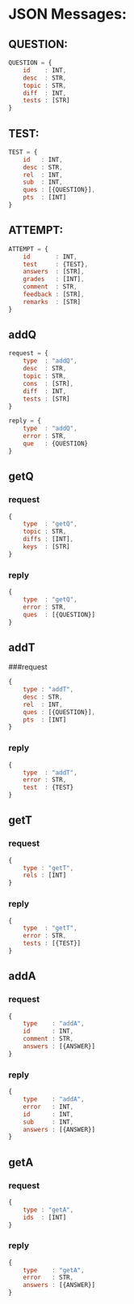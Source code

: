 # JSON Messages:

## QUESTION:
```javascript
QUESTION = { 
    id    : INT,
    desc  : STR,
    topic : STR,
    diff  : INT,
    tests : [STR]
}
```

## TEST:
```javascript
TEST = { 
    id   : INT,
    desc : STR,
    rel  : INT,
    sub  : INT,
    ques : [{QUESTION}],
    pts  : [INT]
}
```


## ATTEMPT:
```javascript
ATTEMPT = { 
    id       : INT,
    test     : {TEST},
    answers  : [STR],
    grades   : [INT],
    comment  : STR,
    feedback : [STR],
    remarks  : [STR]
}
```


## addQ
```javascript
request = {
    type  : "addQ",
    desc  : STR,
    topic : STR,
    cons  : [STR],
    diff  : INT,
    tests : [STR]
}
```
```javascript
reply = {
    type  : "addQ",
    error : STR,
    que   : {QUESTION}
}
```

## getQ 
### request
```javascript
{
    type  : "getQ",
    topic : STR,
    diffs : [INT],
    keys  : [STR]
}
```

### reply
```javascript
{
    type  : "getQ",
    error : STR,
    ques  : [{QUESTION}]
}
```

## addT 
###request
```javascript
{
    type : "addT",
    desc : STR,
    rel  : INT,
    ques : [{QUESTION}],
    pts  : [INT]
}
```

### reply
```javascript
{
    type  : "addT",
    error : STR,
    test  : {TEST}
}
```

## getT
### request
```javascript
{
    type : "getT",
    rels : [INT]
}
```

### reply
```javascript
{
    type  : "getT",
    error : STR,
    tests : [{TEST}]
}
```


## addA
### request
```javascript
{
    type    : "addA",
    id      : INT,
    comment : STR,
    answers : [{ANSWER}]
}
```

### reply
```javascript
{
    type    : "addA",
    error   : INT,
    id      : INT,
    sub     : INT,
    answers : [{ANSWER}]
}
```

## getA
### request
```javascript
{
    type : "getA",
    ids  : [INT]
}
```

###  reply
```javascript
{
    type    : "getA",
    error   : STR,
    answers : [{ANSWER}]
}
```
